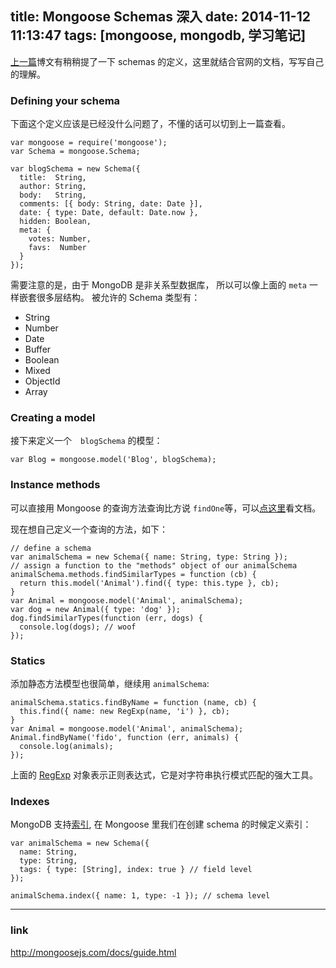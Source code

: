 title: Mongoose Schemas 深入
date: 2014-11-12 11:13:47
tags: [mongoose, mongodb, 学习笔记]
---

[上一篇](http://f10.moe/2014/11/11/mongoose-%E5%BF%AB%E9%80%9F%E5%85%A5%E9%97%A8/)博文有稍稍提了一下 schemas 的定义，这里就结合官网的文档，写写自己的理解。

### Defining your schema

下面这个定义应该是已经没什么问题了，不懂的话可以切到上一篇查看。

```
var mongoose = require('mongoose');
var Schema = mongoose.Schema;

var blogSchema = new Schema({
  title:  String,
  author: String,
  body:   String,
  comments: [{ body: String, date: Date }],
  date: { type: Date, default: Date.now },
  hidden: Boolean,  
  meta: {
    votes: Number,
    favs:  Number
  }
}); 
```

需要注意的是，由于 MongoDB 是非关系型数据库， 所以可以像上面的 `meta` 一样嵌套很多层结构。
被允许的 Schema 类型有：
* String
* Number
* Date
* Buffer
* Boolean
* Mixed
* ObjectId
* Array

### Creating a model

接下来定义一个　`blogSchema` 的模型：

```
var Blog = mongoose.model('Blog', blogSchema);
```

### Instance methods

可以直接用 Mongoose 的查询方法查询比方说 `findOne`等，可以[点这里](http://mongoosejs.com/docs/queries.html)看文档。

现在想自己定义一个查询的方法，如下：

```
// define a schema
var animalSchema = new Schema({ name: String, type: String });
// assign a function to the "methods" object of our animalSchema
animalSchema.methods.findSimilarTypes = function (cb) {
  return this.model('Animal').find({ type: this.type }, cb);
}
var Animal = mongoose.model('Animal', animalSchema);
var dog = new Animal({ type: 'dog' });
dog.findSimilarTypes(function (err, dogs) {
  console.log(dogs); // woof
});
```

### Statics

添加静态方法模型也很简单，继续用 `animalSchema`:

```
animalSchema.statics.findByName = function (name, cb) {
  this.find({ name: new RegExp(name, 'i') }, cb);
}
var Animal = mongoose.model('Animal', animalSchema);
Animal.findByName('fido', function (err, animals) {
  console.log(animals);
});
```
上面的 [RegExp](http://www.w3school.com.cn/jsref/jsref_obj_regexp.asp) 对象表示正则表达式，它是对字符串执行模式匹配的强大工具。

### Indexes

MongoDB 支持[索引](http://docs.mongodb.org/manual/indexes/), 在 Mongoose 里我们在创建 schema 的时候定义索引：

```
var animalSchema = new Schema({
  name: String,
  type: String,
  tags: { type: [String], index: true } // field level
});

animalSchema.index({ name: 1, type: -1 }); // schema level
```

---

### link

http://mongoosejs.com/docs/guide.html
